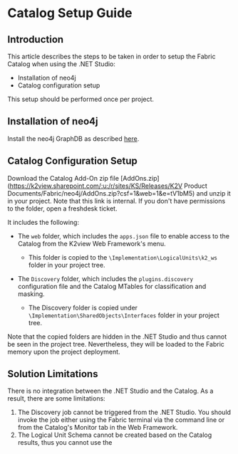 <studio>

# Catalog Setup Guide

## Introduction

This article describes the steps to be taken in order to setup the Fabric Catalog when using the .NET Studio:

* Installation of neo4j
* Catalog configuration setup

This setup should be performed once per project.



## Installation of neo4j

Install the neo4j GraphDB as described [here](99_neo4j_installation_guide.md).



## Catalog Configuration Setup

Download the Catalog Add-On zip file [AddOns.zip](https://k2view.sharepoint.com/:u:/r/sites/KS/Releases/K2V Product Documents/Fabric/neo4j/AddOns.zip?csf=1&web=1&e=tV1bM5) and unzip it in your project. Note that this link is internal. If you don't have permissions to the folder, open a freshdesk ticket.

It includes the following:

* The ```web``` folder, which includes the ```apps.json``` file to enable access to the Catalog from the K2view Web Framework's menu.
  * This folder is copied to the ```\Implementation\LogicalUnits\k2_ws``` folder in your project tree.

* The  ```Discovery``` folder, which includes the ```plugins.discovery``` configuration file and the Catalog  MTables for classification and masking. 
  * The Discovery folder is copied under ```\Implementation\SharedObjects\Interfaces``` folder in your project tree. 


Note that the copied folders are hidden in the .NET Studio and thus cannot be seen in the project tree. Nevertheless, they will be loaded to the Fabric memory upon the project deployment.


## Solution Limitations

There is no integration between the .NET Studio and the Catalog. As a result, there are some limitations:

1. The Discovery job cannot be triggered from the .NET Studio. You should invoke the job either using the Fabric terminal via the command line or from the Catalog's Monitor tab in the Web Framework.
2. The Logical Unit Schema cannot be created based on the Catalog results, thus you cannot use the



</studio>
